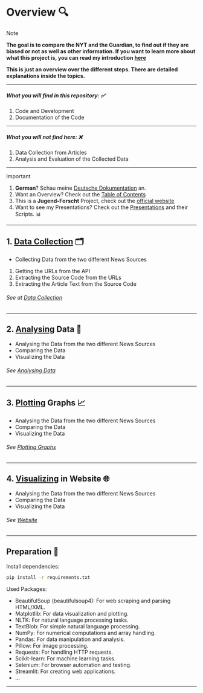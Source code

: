 # Overview 🔍

> [!NOTE]  
> **The goal is to compare the NYT and the Guardian, to find out if they are biased or not as well as other information.
> If you want to learn more about what this project is, you can read my introduction [here](./Presentations/Introduction.md)**

**This is just an overview over the different steps. There are detailed explanations inside the topics.**

---

##### What you will find in this repository: ✅

1. Code and Development
2. Documentation of the Code

---

##### What you will not find here: ❌

1. Data Collection from Articles
2. Analysis and Evaluation of the Collected Data

---

> [!IMPORTANT]
>
> 1. **German**? Schau meine [Deutsche Dokumentation](./Dokumentation/) an.
> 2. Want an Overview? Check out the [Table of Contents](./Table_of_contents.md)
> 3. This is a **Jugend-Forscht** Project, check out the [official website](https://www.jugend-forscht.de/)
> 4. Want to see my Presentations? Check out the [Presentations](./Presentations/) and their Scripts. 📊

---

## 1. [Data Collection](./data-collection/) 🗂️

- Collecting Data from the two different News Sources

1. Getting the URLs from the API
2. Extracting the Source Code from the URLs
3. Extracting the Article Text from the Source Code

###### See at [Data Collection](./data-collection/)

---

## 2. [Analysing](./Analysing/) Data 🔎

- Analysing the Data from the two different News Sources
- Comparing the Data
- Visualizing the Data

###### See [Analysing Data](./Analysing/)

---

## 3. [Plotting](./Plotting/) Graphs 📈

- Analysing the Data from the two different News Sources
- Comparing the Data
- Visualizing the Data

###### See [Plotting Graphs](./Plotting/)

---

## 4. [Visualizing](./Website/) in Website 🌐

- Analysing the Data from the two different News Sources
- Comparing the Data
- Visualizing the Data

###### See [Website](./Website/)

---

## Preparation 📖

Install dependencies:

```sh
pip install -r requirements.txt
```

Used Packages:

- BeautifulSoup (beautifulsoup4): For web scraping and parsing HTML/XML.
- Matplotlib: For data visualization and plotting.
- NLTK: For natural language processing tasks.
- TextBlob: For simple natural language processing.
- NumPy: For numerical computations and array handling.
- Pandas: For data manipulation and analysis.
- Pillow: For image processing.
- Requests: For handling HTTP requests.
- Scikit-learn: For machine learning tasks.
- Selenium: For browser automation and testing.
- Streamlit: For creating web applications.
- ...

---
